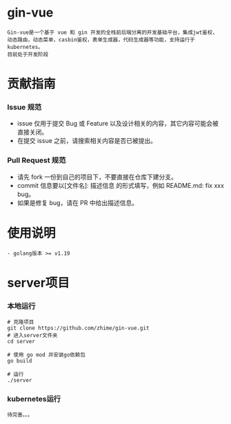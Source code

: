 # gin-vue
```
Gin-vue是一个基于 vue 和 gin 开发的全栈前后端分离的开发基础平台，集成jwt鉴权，
动态路由，动态菜单，casbin鉴权，表单生成器，代码生成器等功能，支持运行于kubernetes。
目前处于开发阶段
```
# 贡献指南
###  Issue 规范
* issue 仅用于提交 Bug 或 Feature 以及设计相关的内容，其它内容可能会被直接关闭。
* 在提交 issue 之前，请搜索相关内容是否已被提出。
### Pull Request 规范
* 请先 fork 一份到自己的项目下，不要直接在仓库下建分支。
* commit 信息要以[文件名]: 描述信息 的形式填写，例如 README.md: fix xxx bug。
* 如果是修复 bug，请在 PR 中给出描述信息。
# 使用说明
```
- golang版本 >= v1.19
```
# server项目
### 本地运行
```
# 克隆项目
git clone https://github.com/zhime/gin-vue.git
# 进入server文件夹
cd server

# 使用 go mod 并安装go依赖包
go build

# 运行
./server
```
### kubernetes运行
```
待完善。。。
```

